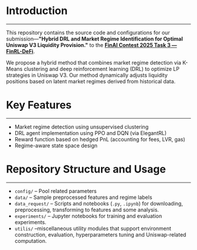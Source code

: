 # Introduction
---
This repository contains the source code and configurations for our submission—**"Hybrid DRL and Market Regime Identification for Optimal Uniswap V3 Liquidity Provision."** to the  [**FinAI Contest 2025 Task 3 — FinRL-DeFi**](https://github.com/Open-Finance-Lab/FinAI_Contest_2025/tree/main/Task_3_FinRL_DeFi#task-3--finrl-defi).

We propose a hybrid method that combines market regime detection via K-Means clustering and deep reinforcement learning (DRL) to optimize LP strategies in Uniswap V3. Our method dynamically adjusts liquidity positions based on latent market regimes derived from historical data.

# Key Features
---
- Market regime detection using unsupervised clustering
- DRL agent implementation using PPO and DQN (via ElegantRL)
- Reward function based on hedged PnL (accounting for fees, LVR, gas)
- Regime-aware state space design

# Repository Structure and Usage
---
- `config/` – Pool related parameters
- `data/` – Sample preprocessed features and regime labels
- `data_request/` – Scripts and notebooks (`.py`, `.ipynb`) for downloading, preprocessing, transforming to features and some analysis.
- `experiments/` – Jupyter notebooks for training and evaluation experiments.
- `utilis/` –miscellaneous utility modules that support environment construction, evaluation, hyperparameters tuning and Uniswap-related computation.
